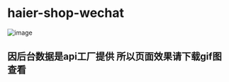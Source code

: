 # haier-shop-wechat

![image](https://github.com/lazyYangn/haier-shop-wechat/blob/master/haier.gif)

## 因后台数据是api工厂提供 所以页面效果请下载gif图查看


